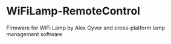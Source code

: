 # WiFiLamp-RemoteControl
Firmware for WiFi Lamp by Alex Gyver and cross-platform lamp management software
